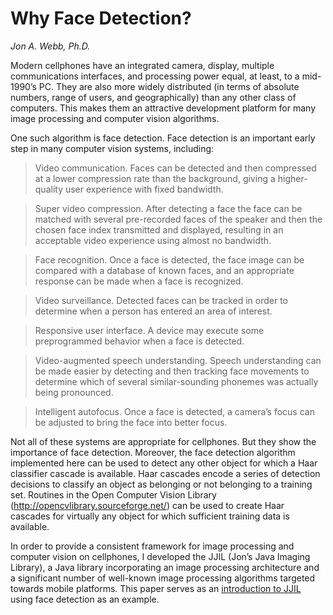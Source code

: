 # Why Face Detection? #
_Jon A. Webb, Ph.D._

Modern cellphones have an integrated camera, display, multiple communications interfaces, and processing power equal, at least, to a mid-1990’s PC. They are also more widely distributed (in terms of absolute numbers, range of users, and geographically) than any other class of computers. This makes them an attractive development platform for many image processing and computer vision algorithms.

One such algorithm is face detection. Face detection is an important early step in many computer vision systems, including:

> Video communication. Faces can be detected and then compressed at a lower compression rate than the background, giving a higher-quality user experience with fixed bandwidth.

> Super video compression. After detecting a face the face can be matched with several pre-recorded faces of the speaker and then the chosen face index transmitted and displayed, resulting in an acceptable video experience using almost no bandwidth.

> Face recognition. Once a face is detected, the face image can be compared with a database of known faces, and an appropriate response can be made when a face is recognized.

> Video surveillance. Detected faces can be tracked in order to determine when a person has entered an area of interest.

> Responsive user interface. A device may execute some preprogrammed behavior when a face is detected.

> Video-augmented speech understanding. Speech understanding can be made easier by detecting and then tracking face movements to determine which of several similar-sounding phonemes was actually being pronounced.

> Intelligent autofocus. Once a face is detected, a camera’s focus can be adjusted to bring the face into better focus.

Not all of these systems are appropriate for cellphones. But they show the importance of face detection. Moreover, the face detection algorithm implemented here can be used to detect any other object for which a Haar classifier cascade is available. Haar cascades encode a series of detection decisions to classify an object as belonging or not belonging to a training set. Routines in the Open Computer Vision Library (http://opencvlibrary.sourceforge.net/) can be used to create Haar cascades for virtually any object for which sufficient training data is available.

In order to provide a consistent framework for image processing and computer vision on cellphones, I developed the JJIL (Jon’s Java Imaging Library), a Java library incorporating an image processing architecture and a significant number of well-known image processing algorithms targeted towards mobile platforms. This paper serves as an [introduction to JJIL](IntroductionToJJIL.md) using face detection as an example.